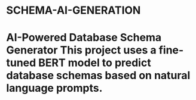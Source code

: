 # SCHEMA-AI-GENERATION
# AI-Powered Database Schema Generator  This project uses a fine-tuned BERT model to predict database schemas based on natural language prompts. 
